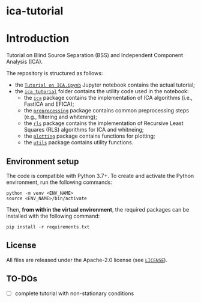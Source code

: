# ica-tutorial

# Introduction
Tutorial on Blind Source Separation (BSS) and Independent Component Analysis (ICA).

The repository is structured as follows:

- the [`Tutorial on ICA.ipynb`](https://github.com/nihil21/ica-tutorial/blob/main/Tutorial%20on%20ICA.ipynb) Jupyter notebook contains the actual tutorial;
- the [`ica_tutorial`](https://github.com/nihil21/ica-tutorial/blob/main/ica_tutorial) folder contains the utility code used in the notebook:
    - the [`ica`](https://github.com/nihil21/ica-tutorial/blob/main/ica_tutorial/ica) package contains the implementation of ICA algorithms (i.e., FastICA and EFICA); 
    - the [`preprocessing`](https://github.com/nihil21/ica-tutorial/blob/main/ica_tutorial/preprocessing) package contains common preprocessing steps (e.g., filtering and whitening);
    - the [`rls`](https://github.com/nihil21/ica-tutorial/blob/main/ica_tutorial/rls) package contains the implementation of Recursive Least Squares (RLS) algorithms for ICA and whitneing;
    - the [`plotting`](https://github.com/nihil21/ica-tutorial/blob/main/ica_tutorial/plotting) package contains functions for plotting;
    - the [`utils`](https://github.com/nihil21/ica-tutorial/blob/main/ica_tutorial/utils) package contains utility functions.

## Environment setup
The code is compatible with Python 3.7+. To create and activate the Python environment, run the following commands:
```
python -m venv <ENV_NAME>
source <ENV_NAME>/bin/activate
```

Then, **from within the virtual environment**, the required packages can be installed with the following command:
```
pip install -r requirements.txt
```

## License
All files are released under the Apache-2.0 license (see [`LICENSE`](https://github.com/pulp-bio/unibo-tbiocas24-dataset/blob/main/LICENSE)).

## TO-DOs
- [ ] complete tutorial with non-stationary conditions